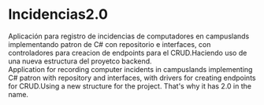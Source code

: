 # Incidencias2.0
Aplicación para registro de incidencias de computadores en campuslands implementando patron de C# con repositorio e interfaces, con controladores para creacion de endpoints para el CRUD.Haciendo uso de una nueva estructura del proyetco backend.  
Application for recording computer incidents in campuslands implementing C# patron with repository and interfaces, with drivers for creating endpoints for CRUD.Using a new structure for the project. That's why it has 2.0 in the name.
